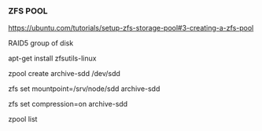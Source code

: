 
### ZFS POOL 

https://ubuntu.com/tutorials/setup-zfs-storage-pool#3-creating-a-zfs-pool

RAID5 group of disk 

apt-get install zfsutils-linux

zpool create archive-sdd /dev/sdd

zfs set mountpoint=/srv/node/sdd archive-sdd

zfs set compression=on archive-sdd

zpool list



